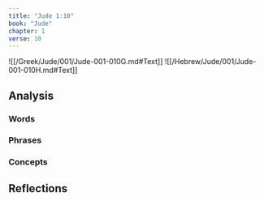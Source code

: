 ```yaml
---
title: "Jude 1:10"
book: "Jude"
chapter: 1
verse: 10
---
```

![[/Greek/Jude/001/Jude-001-010G.md#Text]]
![[/Hebrew/Jude/001/Jude-001-010H.md#Text]]

## Analysis

### Words

### Phrases

### Concepts

## Reflections
